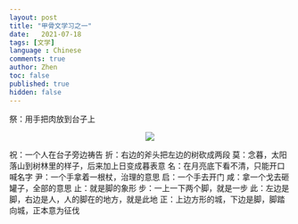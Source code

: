```yaml
---
layout: post
title: "甲骨文学习之一"
date:   2021-07-18
tags: [文学]
language : Chinese
comments: true
author: Zhen
toc: false
published: true
hidden: false
---
```

祭：用手把肉放到台子上
<p align="center"> <img src="{{ site.imageurl }}/甲骨文学习1.png"> </p> 
祝：一个人在台子旁边祷告
折：右边的斧头把左边的树砍成两段
莫：念暮，太阳落山到树林里的样子，后来加上日变成暮表意
名：在月亮底下看不清，只能开口喊名字
尹：一个手拿着一根杖，治理的意思
启：一个手去开门
咸：拿一个戈去砸罐子，全部的意思
止：就是脚的象形
步：一上一下两个脚，就是一步
此：左边是脚，右边是人，人的脚在的地方，就是此地
正：上边方形的城，下边是脚，脚踏向城，正本意为征伐
<!--stackedit_data:
eyJoaXN0b3J5IjpbLTMyOTA0NTA0MywtODM2NDE0NDg2LDE1Nj
Y3NTc4NzFdfQ==
-->